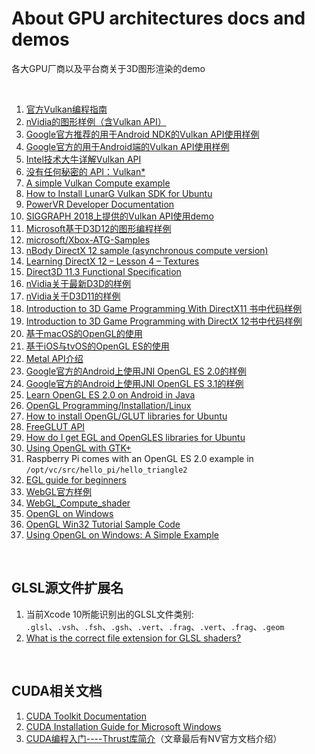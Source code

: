 # About GPU architectures docs and demos
各大GPU厂商以及平台商关于3D图形渲染的demo

<br />

1. [官方Vulkan编程指南](http://www.vulkanprogrammingguide.com)
1. [nVidia的图形样例（含Vulkan API）](https://github.com/NVIDIAGameWorks/GraphicsSamples/tree/master/samples)
1. [Google官方推荐的用于Android NDK的Vulkan API使用样例](https://github.com/LunarG/VulkanSamples)
1. [Google官方的用于Android端的Vulkan API使用样例](https://github.com/googlesamples/android-vulkan-tutorials)
1. [Intel技术大牛详解Vulkan API](https://github.com/GameTechDev/IntroductionToVulkan)
1. [没有任何秘密的 API：Vulkan*](https://software.intel.com/zh-cn/articles/api-without-secrets-introduction-to-vulkan-preface)
1. [A simple Vulkan Compute example](http://www.duskborn.com/posts/a-simple-vulkan-compute-example/)
1. [How to Install LunarG Vulkan SDK for Ubuntu](https://support.amd.com/en-us/kb-articles/Pages/Install-LunarG-Vulkan-SDK.aspx)
1. [PowerVR Developer Documentation](https://docs.imgtec.com)
1. [SIGGRAPH 2018上提供的Vulkan API使用demo](http://web.engr.oregonstate.edu/~mjb/vulkan/)
1. [Microsoft基于D3D12的图形编程样例](https://github.com/Microsoft/DirectX-Graphics-Samples)
1. [microsoft/Xbox-ATG-Samples](https://github.com/microsoft/Xbox-ATG-Samples)
1. [nBody DirectX 12 sample (asynchronous compute version)](https://gpuopen.com/gaming-product/nbody-directx-12-async-compute-edition/)
1. [Learning DirectX 12 – Lesson 4 – Textures](https://www.3dgep.com/learning-directx-12-4)
1. [Direct3D 11.3 Functional Specification](https://microsoft.github.io/DirectX-Specs/d3d/archive/D3D11_3_FunctionalSpec.htm)
1. [nVidia关于最新D3D的样例](https://developer.nvidia.com/gameworks-directx-samples)
1. [nVidia关于D3D11的样例](https://developer.nvidia.com/dx11-samples)
1. [Introduction to 3D Game Programming With DirectX11 书中代码样例](https://github.com/jjuiddong/Introduction-to-3D-Game-Programming-With-DirectX11)
1. [Introduction to 3D Game Programming with DirectX 12书中代码样例](https://github.com/d3dcoder/d3d12book/)
1. [基于macOS的OpenGL的使用](https://developer.apple.com/opengl/)
1. [基于iOS与tvOS的OpenGL ES的使用](https://developer.apple.com/opengl-es/)
1. [Metal API介绍](https://developer.apple.com/metal/)
1. [Google官方的Android上使用JNI OpenGL ES 2.0的样例](https://github.com/googlesamples/android-ndk/tree/master/hello-gl2)
1. [Google官方的Android上使用JNI OpenGL ES 3.1的样例](https://github.com/googlesamples/android-ndk/tree/master/gles3jni)
1. [Learn OpenGL ES 2.0 on Android in Java](http://www.learnopengles.com/android-lesson-one-getting-started/)
1. [OpenGL Programming/Installation/Linux](https://en.wikibooks.org/wiki/OpenGL_Programming/Installation/Linux)
1. [How to install OpenGL/GLUT libraries for Ubuntu](https://askubuntu.com/questions/96087/how-to-install-opengl-glut-libraries)
1. [FreeGLUT API](http://freeglut.sourceforge.net/docs/api.php)
1. [How do I get EGL and OpenGLES libraries for Ubuntu](https://askubuntu.com/questions/244133/how-do-i-get-egl-and-opengles-libraries-for-ubuntu-running-on-virtualbox)
1. [Using OpenGL with GTK+](https://www.bassi.io/articles/2015/02/17/using-opengl-with-gtk/)
1. Raspberry Pi comes with an OpenGL ES 2.0 example in `/opt/vc/src/hello_pi/hello_triangle2`
1. [EGL guide for beginners](https://stackoverflow.com/questions/19212145/egl-guide-for-beginners)
1. [WebGL官方样例](https://github.com/WebGLSamples)
1. [WebGL_Compute_shader](https://github.com/9ballsyndrome/WebGL_Compute_shader)
1. [OpenGL on Windows](https://docs.microsoft.com/zh-cn/windows/win32/opengl/opengl)
1. [OpenGL Win32 Tutorial Sample Code](https://www.opengl.org/archives/resources/code/samples/win32_tutorial/)
1. [Using OpenGL on Windows: A Simple Example](https://www.cs.rit.edu/~ncs/Courses/570/UserGuide/OpenGLonWin-11.html)

<br/>

## GLSL源文件扩展名

1. 当前Xcode 10所能识别出的GLSL文件类别: `.glsl`、`.vsh`、`.fsh`、`.gsh`、`.vert`、`.frag`、`.vert`、`.frag`、`.geom`
1. [What is the correct file extension for GLSL shaders?](https://stackoverflow.com/questions/6432838/what-is-the-correct-file-extension-for-glsl-shaders)

<br />

## CUDA相关文档

1. [CUDA Toolkit Documentation](https://docs.nvidia.com/cuda/)
1. [CUDA Installation Guide for Microsoft Windows](https://docs.nvidia.com/cuda/cuda-installation-guide-microsoft-windows/index.html)
1. [CUDA编程入门----Thrust库简介](https://blog.csdn.net/he_wolf/article/details/23502793)（文章最后有NV官方文档介绍）


